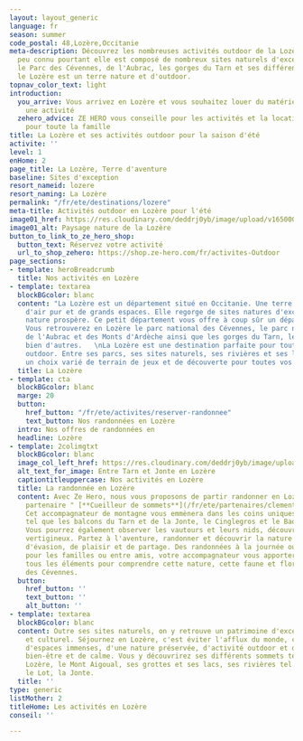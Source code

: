 ```yaml
---
layout: layout_generic
language: fr
season: summer
code_postal: 48,Lozère,Occitanie
meta-description: Découvrez les nombreuses activités outdoor de la Lozère. Un département
  peu connu pourtant elle est composé de nombreux sites naturels d'exception. Entre
  le Parc des Cévennes, de l'Aubrac, les gorges du Tarn et ses différents petits sommets,
  le Lozère est un terre nature et d'outdoor.
topnav_color_text: light
introduction:
  you_arrive: Vous arrivez en Lozère et vous souhaitez louer du matériel ou trouver
    une activité
  zehero_advice: ZE HERO vous conseille pour les activités et la location des équipements
    pour toute la famille
title: La Lozère et ses activités outdoor pour la saison d'été
activite: ''
level: 1
enHome: 2
page_title: La Lozère, Terre d'aventure
baseline: Sites d'exception
resort_nameid: lozere
resort_naming: La Lozère
permalink: "/fr/ete/destinations/lozere"
meta-title: Activités outdoor en Lozère pour l'été
image01_href: https://res.cloudinary.com/deddrj0yb/image/upload/v1650005140/website/resorts/Loz%C3%A8re/gatien-bataille-jWEvLcxkCw0-unsplash.jpg
image01_alt: Paysage nature de la Lozère
button_to_link_to_ze_hero_shop:
  button_text: Réservez votre activité
  url_to_shop_zehero: https://shop.ze-hero.com/fr/activites-Outdoor
page_sections:
- template: heroBreadcrumb
  title: Nos activités en Lozère
- template: textarea
  blockBGcolor: blanc
  content: "La Lozère est un département situé en Occitanie. Une terre incroyable,
    d'air pur et de grands espaces. Elle regorge de sites natures d'exception où la
    nature prospère. Ce petit département vous offre à coup sûr un dépaysement total.
    Vous retrouverez en Lozère le parc national des Cévennes, le parc naturel régional
    de l'Aubrac et des Monts d'Ardèche ainsi que les gorges du Tarn, les Causses et
    bien d'autres.   \nLa Lozère est une destination parfaite pour toutes les activité
    outdoor. Entre ses parcs, ses sites naturels, ses rivières et ses lacs, vous trouverez
    un choix varié de terrain de jeux et de découverte pour toutes vos activités outdoor."
  title: La Lozère
- template: cta
  blockBGcolor: blanc
  marge: 20
  button:
    href_button: "/fr/ete/activites/reserver-randonnee"
    text_button: Nos randonnées en Lozère
  intro: Nos offres de randonnées en
  headline: Lozère
- template: 2colimgtxt
  blockBGcolor: blanc
  image_col_left_href: https://res.cloudinary.com/deddrj0yb/image/upload/v1650782622/website/Partenaires/Cueilleur%20de%20sommet/Baume_Jonte_4.jpg
  alt_text_for_image: Entre Tarn et Jonte en Lozère
  captiontitleuppercase: Nos activités en Lozère
  title: La randonnée en Lozère
  content: Avec Ze Hero, nous vous proposons de partir randonner en Lozère avec notre
    partenaire " [**Cueilleur de sommets**](/fr/ete/partenaires/clement-sivera) ".
    Cet accompagnateur de montagne vous emmènera dans les coins uniques de la Lozère,
    tel que les balcons du Tarn et de la Jonte, le Cinglegros et le Baousse del Biel.
    Vous pourrez également observer les vautours et leurs nids, découvrir des sentiers
    vertigineux. Partez à l'aventure, randonner et découvrir la nature pour un moment
    d'évasion, de plaisir et de partage. Des randonnées à la journée ou à la demi-journée,
    pour les familles ou entre amis, votre accompagnateur vous apportera également
    tous les éléments pour comprendre cette nature, cette faune et flore dans le parc
    des Cévennes.
  button:
    href_button: ''
    text_button: ''
    alt_button: ''
- template: textarea
  blockBGcolor: blanc
  content: Outre ses sites naturels, on y retrouve un patrimoine d'exception, historique
    et culturel. Séjournez en Lozère, c'est éviter l'afflux du monde, c'est profiter
    d'espaces immenses, d'une nature préservée, d'activité outdoor et d'un lieu de
    bien-être et de calme. Vous y découvrirez ses différents sommets tel que le Mont
    Lozère, le Mont Aigoual, ses grottes et ses lacs, ses rivières tel que le Tarn,
    le Lot, la Jonte.
  title: ''
type: generic
listMother: 2
titleHome: Les activités en Lozère
conseil: ''

---
```


